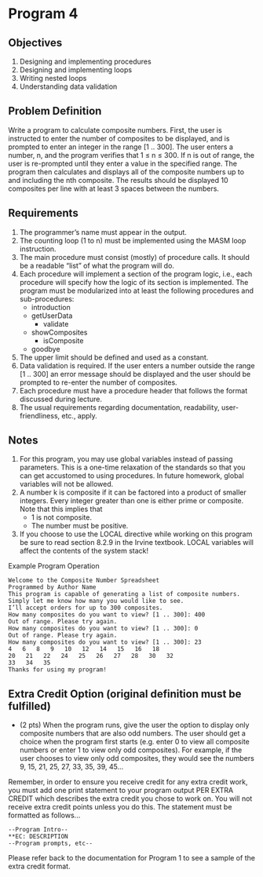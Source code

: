 # Program 4

## Objectives
1. Designing and implementing procedures
2. Designing and implementing loops
3. Writing nested loops
4. Understanding data validation

## Problem Definition
Write a program to calculate composite numbers. First, the user is instructed to enter the number of composites to be displayed, and is prompted to enter an integer in the range [1 .. 300]. The user enters a number, n, and the program verifies that 1 ≤ n ≤ 300. If n is out of range, the user is re-prompted until they enter a value in the specified range. The program then calculates and displays all of the composite numbers up to and including the nth composite. The results should be displayed 10 composites per line with at least 3 spaces between the numbers.

## Requirements
1. The programmer’s name must appear in the output.
2. The counting loop (1 to n) must be implemented using the MASM loop instruction.
3. The main procedure must consist (mostly) of procedure calls. It should be a readable “list” of what the program will do.
4. Each procedure will implement a section of the program logic, i.e., each procedure will specify how the logic of its section is implemented. The program must be modularized into at least the following procedures and sub-procedures:
    - introduction
    - getUserData
      - validate
    - showComposites
      - isComposite
    - goodbye
5. The upper limit should be defined and used as a constant.
6. Data validation is required. If the user enters a number outside the range [1 .. 300] an error message should be displayed and the user should be prompted to re-enter the number of composites.
7. Each procedure must have a procedure header that follows the format discussed during lecture.
8. The usual requirements regarding documentation, readability, user-friendliness, etc., apply.

## Notes
1. For this program, you may use global variables instead of passing parameters. This is a one-time relaxation of the standards so that you can get accustomed to using procedures. In future homework, global variables will not be allowed.
2. A number k is composite if it can be factored into a product of smaller integers. Every integer greater than one is either prime or composite. Note that this implies that
    - 1 is not composite.
    - The number must be positive.
3. If you choose to use the LOCAL directive while working on this program be sure to read section 8.2.9 in the Irvine textbook. LOCAL variables will affect the contents of the system stack!

Example Program Operation

```
Welcome to the Composite Number Spreadsheet
Programmed by Author Name
This program is capable of generating a list of composite numbers.
Simply let me know how many you would like to see.
I’ll accept orders for up to 300 composites.
How many composites do you want to view? [1 .. 300]: 400
Out of range. Please try again.
How many composites do you want to view? [1 .. 300]: 0
Out of range. Please try again.
How many composites do you want to view? [1 .. 300]: 23
4   6   8   9   10   12   14   15   16   18
20   21   22   24   25   26   27   28   30   32
33   34   35
Thanks for using my program!
```

## Extra Credit Option (original definition must be fulfilled)
- (2 pts) When the program runs, give the user the option to display only composite numbers that are also odd numbers. The user should get a choice when the program first starts (e.g. enter 0 to view all composite numbers or enter 1 to view only odd composites). For example, if the user chooses to view only odd composites, they would see the numbers 9,   15,   21,   25,   27,   33,   35,   39,   45...

Remember, in order to ensure you receive credit for any extra credit work, you must add one print statement to your program output PER EXTRA CREDIT which describes the extra credit you chose to work on. You will not receive extra credit points unless you do this. The statement must be formatted as follows...

```
--Program Intro--
**EC: DESCRIPTION
--Program prompts, etc--
```

Please refer back to the documentation for Program 1 to see a sample of the extra credit format.
